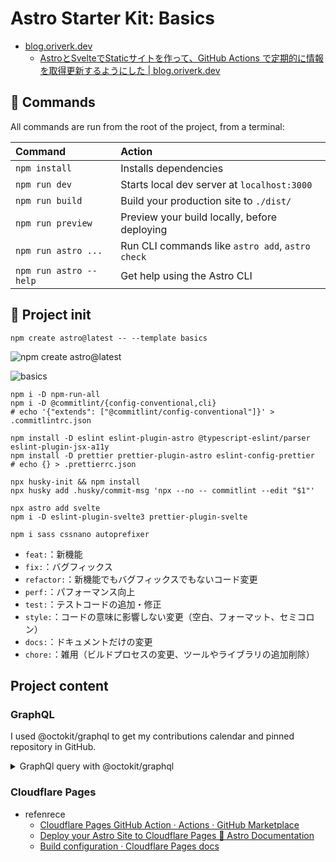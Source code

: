 # Astro Starter Kit: Basics

- [blog.oriverk.dev](https://blog.oriverk.dev/)
  - [AstroとSvelteでStaticサイトを作って、GitHub Actions で定期的に情報を取得更新するようにした | blog.oriverk.dev](https://blog.oriverk.dev/entry/2023/202305-svelte-site/)

## 🧞 Commands

All commands are run from the root of the project, from a terminal:

| Command                | Action                                           |
| :--------------------- | :----------------------------------------------- |
| `npm install`          | Installs dependencies                            |
| `npm run dev`          | Starts local dev server at `localhost:3000`      |
| `npm run build`        | Build your production site to `./dist/`          |
| `npm run preview`      | Preview your build locally, before deploying     |
| `npm run astro ...`    | Run CLI commands like `astro add`, `astro check` |
| `npm run astro --help` | Get help using the Astro CLI                     |

## 🚀 Project init

```shell
npm create astro@latest -- --template basics
```

![npm create astro@latest](https://user-images.githubusercontent.com/44029144/231638707-5afcf66c-2e6d-4bda-a69b-235e74507376.png)

![basics](https://user-images.githubusercontent.com/4677417/186188965-73453154-fdec-4d6b-9c34-cb35c248ae5b.png)

```shell
npm i -D npm-run-all
npm i -D @commitlint/{config-conventional,cli}
# echo '{"extends": ["@commitlint/config-conventional"]}' > .commitlintrc.json

npm install -D eslint eslint-plugin-astro @typescript-eslint/parser eslint-plugin-jsx-a11y
npm install -D prettier prettier-plugin-astro eslint-config-prettier
# echo {} > .prettierrc.json

npx husky-init && npm install
npx husky add .husky/commit-msg 'npx --no -- commitlint --edit "$1"'

npx astro add svelte
npm i -D eslint-plugin-svelte3 prettier-plugin-svelte

npm i sass cssnano autoprefixer
```

- `feat:`：新機能
- `fix:`：バグフィックス
- `refactor:`：新機能でもバグフィックスでもないコード変更
- `perf:`：パフォーマンス向上
- `test:`：テストコードの追加・修正
- `style:`：コードの意味に影響しない変更（空白、フォーマット、セミコロン）
- `docs:`：ドキュメントだけの変更
- `chore:`：雑用（ビルドプロセスの変更、ツールやライブラリの追加削除）

## Project content

### GraphQL

I used @octokit/graphql to get my contributions calendar and pinned repository in GitHub.

<details><summary>GraphQl query with @octokit/graphql</summary>

```typescript
import type { User, Repository, Blob } from '@octokit/graphql-schema'
import { graphql, GraphqlResponseError } from '@octokit/graphql'

/**
 * 
 * @param githubToken
 * @param owner userid
 * @param pinnedItemsNum
 * @param calendarFrom new Date().toISOString().split(".")[0] 
 * @param calendarTo "2023-04-01T00:00:00"
 * @returns
 */
export async function fetchUserContent(githubToken: string, owner: string, pinnedItemsNum: number, calendarFrom: string, calendarTo: string, repo: string, expression: string) {
  try {
    if (!githubToken) {
      throw new Error('githubToken is not defined')
    }

    const { user, repository } = await graphql<{ user: User, repository: Repository }>(`
      query userContent ($owner: String!, $pinnedItemsNum: Int = 4, $calendarFrom: DateTime!, $calendarTo: DateTime!, $repo: String!, $expression: String!){
        user(login: $owner) {
          pinnedItems(first: $pinnedItemsNum) {
            nodes {
              ... on Repository {
                name
                description
                url
                isFork
                isArchived
                stargazerCount
                primaryLanguage {
                  name
                  color
                }
              }
            }
          }
          contributionsCollection (from: $calendarFrom, to: $calendarTo) {
            contributionCalendar {
              totalContributions
              isHalloween
              weeks {
                firstDay
                contributionDays {
                  date
                  color
                  contributionCount
                  contributionLevel
                  weekday
                }
              }
            }
          }
        }
        repository(owner: $owner, name: $repo) {
          object(expression: $expression) {
            ... on Blob {
              text
            }
          }
        }
      }
    `,
      {
        owner,
        pinnedItemsNum,
        calendarFrom,
        calendarTo,
        repo,
        expression,
        headers: {
          authorization: `token ${githubToken}`
        }
      }
    )
    return { user, repository }
  } catch (error) {
    if(error instanceof GraphqlResponseError) {
      console.log("Request failed:", error.request)
      console.log(error.message);
    } else {
      console.log('non GitHub GraphQl erorr happend.')
      console.error(error)
    }
  }
}
```

</details>

### Cloudflare Pages

- refenrece
  - [Cloudflare Pages GitHub Action · Actions · GitHub Marketplace](https://github.com/marketplace/actions/cloudflare-pages-github-action)
  - [Deploy your Astro Site to Cloudflare Pages 🚀 Astro Documentation](https://docs.astro.build/en/guides/deploy/cloudflare/)
  - [Build configuration · Cloudflare Pages docs](https://developers.cloudflare.com/pages/platform/build-configuration)
